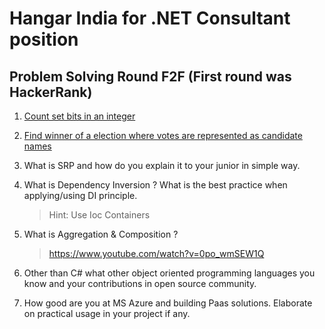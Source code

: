 # Hangar India for .NET Consultant position

## Problem Solving Round F2F (First round was HackerRank)

1. [Count set bits in an integer](https://www.geeksforgeeks.org/count-set-bits-in-an-integer/)

2. [Find winner of a election where votes are represented as candidate names](https://www.geeksforgeeks.org/find-winner-election-votes-represented-candidate-names/)


3. What is SRP and how do you explain it to your junior in simple way.

4. What is Dependency Inversion ? What is the best practice when applying/using DI principle. 

    > Hint: Use Ioc Containers

4. What is Aggregation & Composition ?

    > https://www.youtube.com/watch?v=0po_wmSEW1Q

5. Other than C# what other object oriented programming languages you know and your contributions in open source community.

6. How good are you at MS Azure and building Paas solutions. Elaborate on practical usage in your project if any. 
